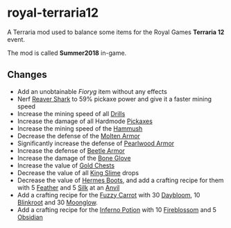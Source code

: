 # royal-terraria12

A Terraria mod used to balance some items for the Royal Games **Terraria 12** event.

The mod is called **Summer2018** in-game.

## Changes

- Add an unobtainable _Fioryg_ item without any effects
- Nerf [Reaver Shark](https://terraria.gamepedia.com/Reaver_Shark) to 59% pickaxe power and give it a faster mining speed
- Increase the mining speed of all [Drills](https://terraria.gamepedia.com/Drills)
- Increase the damage of all Hardmode [Pickaxes](https://terraria.gamepedia.com/Pickaxes)
- Increase the mining speed of the [Hammush](https://terraria.gamepedia.com/Hammush)
- Decrease the defense of the [Molten Armor](https://terraria.gamepedia.com/Molten_armor)
- Significantly increase the defense of [Pearlwood Armor](https://terraria.gamepedia.com/Pearlwood_armor)
- Increase the defense of [Beetle Armor](https://terraria.gamepedia.com/Beetle_armor)
- Increase the damage of the [Bone Glove](https://terraria.gamepedia.com/Bone_Glove)
- Increase the value of [Gold Chests](https://terraria.gamepedia.com/Gold_chest)
- Decrease the value of all [King Slime](https://terraria.gamepedia.com/King_Slime) drops
- Decrease the value of [Hermes Boots](https://terraria.gamepedia.com/Hermes_Boots), and add a crafting recipe for them with 5 [Feather](https://terraria.gamepedia.com/Feather) and 5 [Silk](https://terraria.gamepedia.com/Silk) at an [Anvil](https://terraria.gamepedia.com/Anvil)
- Add a crafting recipe for the [Fuzzy Carrot](https://terraria.gamepedia.com/Fuzzy_Carrot) with 30 [Daybloom](https://terraria.gamepedia.com/Daybloom), 10 [Blinkroot](https://terraria.gamepedia.com/Blinkroot) and 30 [Moonglow](https://terraria.gamepedia.com/Moonglow).
- Add a crafting recipe for the [Inferno Potion](https://terraria.gamepedia.com/https://terraria.gamepedia.com/Inferno_Potion) with 10 [Fireblossom](https://terraria.gamepedia.com/Fireblossom) and 5 [Obsidian](https://terraria.gamepedia.com/Obsidian)
